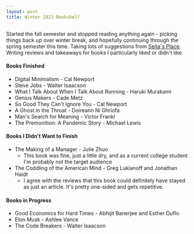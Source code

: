 ```yaml
---
layout: post
title: Winter 2021 Bookshelf
---
```

Started the fall semester and stopped reading anything again - picking things back up over winter break, and hopefully continuing through the spring semester this time. Taking lots of suggestions from [Seita's Place](https://danieltakeshi.github.io/). Writing reviews and takeaways for books I particularly liked or didn't like.
#### Books Finished
* Digital Minimalism - Cal Newport
* Steve Jobs - Walter Isaacson
* What I Talk About When I Talk About Running - Haruki Murakami
* Genius Makers - Cade Metz
* So Good They Can't Ignore You - Cal Newport
* A Ghost in the Throat - Doireann Ni Ghriofa
* Man's Search for Meaning - Victor Frankl
* The Premonition: A Pandemic Story - Michael Lewis

#### Books I Didn't Want to Finish
* The Making of a Manager - Julie Zhuo 
    * This book was fine, just a little dry, and as a current college student I'm probably not the target audience
* The Coddling of the American Mind - Greg Lukianoff and Jonathan Haidt
    * I agree with the reviews that this book could definitely have stayed as just an article. It's pretty one-sided and gets repetitive.

#### Books in Progress
* Good Economics for Hard Times - Abhijit Banerjee and Esther Duflo
* Elon Musk - Ashlee Vance
* The Code Breakers - Walter Isaacson